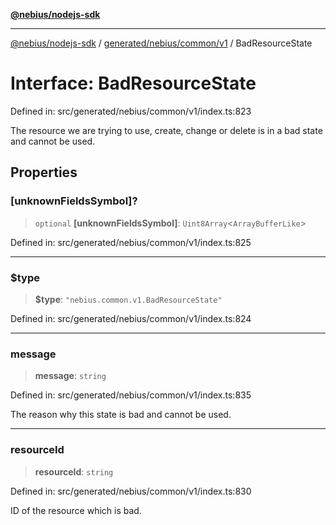 [**@nebius/nodejs-sdk**](../../../../../README.md)

---

[@nebius/nodejs-sdk](../../../../../README.md) / [generated/nebius/common/v1](../README.md) / BadResourceState

# Interface: BadResourceState

Defined in: src/generated/nebius/common/v1/index.ts:823

The resource we are trying to use, create, change or delete is in a bad state and cannot be used.

## Properties

### \[unknownFieldsSymbol\]?

> `optional` **\[unknownFieldsSymbol\]**: `Uint8Array`\<`ArrayBufferLike`\>

Defined in: src/generated/nebius/common/v1/index.ts:825

---

### $type

> **$type**: `"nebius.common.v1.BadResourceState"`

Defined in: src/generated/nebius/common/v1/index.ts:824

---

### message

> **message**: `string`

Defined in: src/generated/nebius/common/v1/index.ts:835

The reason why this state is bad and cannot be used.

---

### resourceId

> **resourceId**: `string`

Defined in: src/generated/nebius/common/v1/index.ts:830

ID of the resource which is bad.
